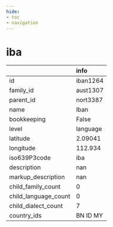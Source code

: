 ```yaml
---
hide:
- toc
- navigation
---
```

# iba
|                      | info     |
|:---------------------|:---------|
| id                   | iban1264 |
| family_id            | aust1307 |
| parent_id            | nort3387 |
| name                 | Iban     |
| bookkeeping          | False    |
| level                | language |
| latitude             | 2.09041  |
| longitude            | 112.934  |
| iso639P3code         | iba      |
| description          | nan      |
| markup_description   | nan      |
| child_family_count   | 0        |
| child_language_count | 0        |
| child_dialect_count  | 7        |
| country_ids          | BN ID MY |